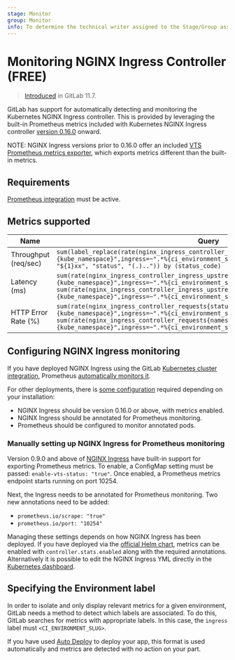 ```yaml
---
stage: Monitor
group: Monitor
info: To determine the technical writer assigned to the Stage/Group associated with this page, see https://about.gitlab.com/handbook/engineering/ux/technical-writing/#assignments
---
```


# Monitoring NGINX Ingress Controller **(FREE)**

> [Introduced](https://gitlab.com/gitlab-org/gitlab-foss/-/merge_requests/22133) in GitLab 11.7.

GitLab has support for automatically detecting and monitoring the Kubernetes NGINX Ingress controller. This is provided by leveraging the built-in Prometheus metrics included with Kubernetes NGINX Ingress controller [version 0.16.0](https://github.com/kubernetes/ingress-nginx/blob/master/Changelog.md#0160) onward.

NOTE:
NGINX Ingress versions prior to 0.16.0 offer an included [VTS Prometheus metrics exporter](nginx_ingress_vts.md), which exports metrics different than the built-in metrics.

## Requirements

[Prometheus integration](../prometheus.md) must be active.

## Metrics supported

| Name | Query |
| ---- | ----- |
| Throughput (req/sec) | `sum(label_replace(rate(nginx_ingress_controller_requests{namespace="%{kube_namespace}",ingress=~".*%{ci_environment_slug}.*"}[2m]), "status_code", "${1}xx", "status", "(.)..")) by (status_code)` |
| Latency (ms) | `sum(rate(nginx_ingress_controller_ingress_upstream_latency_seconds_sum{namespace="%{kube_namespace}",ingress=~".*%{ci_environment_slug}.*"}[2m])) / sum(rate(nginx_ingress_controller_ingress_upstream_latency_seconds_count{namespace="%{kube_namespace}",ingress=~".*%{ci_environment_slug}.*"}[2m])) * 1000` |
| HTTP Error Rate (%) | `sum(rate(nginx_ingress_controller_requests{status=~"5.*",namespace="%{kube_namespace}",ingress=~".*%{ci_environment_slug}.*"}[2m])) / sum(rate(nginx_ingress_controller_requests{namespace="%{kube_namespace}",ingress=~".*%{ci_environment_slug}.*"}[2m])) * 100` |

## Configuring NGINX Ingress monitoring

If you have deployed NGINX Ingress using the GitLab [Kubernetes cluster integration](../../clusters/index.md#installing-applications), Prometheus [automatically monitors it](#about-managed-nginx-ingress-deployments).

For other deployments, there is [some configuration](#manually-setting-up-nginx-ingress-for-prometheus-monitoring) required depending on your installation:

- NGINX Ingress should be version 0.16.0 or above, with metrics enabled.
- NGINX Ingress should be annotated for Prometheus monitoring.
- Prometheus should be configured to monitor annotated pods.

### Manually setting up NGINX Ingress for Prometheus monitoring

Version 0.9.0 and above of [NGINX Ingress](https://github.com/kubernetes/ingress-nginx) have built-in support for exporting Prometheus metrics. To enable, a ConfigMap setting must be passed: `enable-vts-status: "true"`. Once enabled, a Prometheus metrics endpoint starts running on port 10254.

Next, the Ingress needs to be annotated for Prometheus monitoring. Two new annotations need to be added:

- `prometheus.io/scrape: "true"`
- `prometheus.io/port: "10254"`

Managing these settings depends on how NGINX Ingress has been deployed. If you have deployed via the [official Helm chart](https://github.com/helm/charts/tree/master/stable/nginx-ingress), metrics can be enabled with `controller.stats.enabled` along with the required annotations. Alternatively it is possible to edit the NGINX Ingress YML directly in the [Kubernetes dashboard](https://github.com/kubernetes/dashboard).

## Specifying the Environment label

In order to isolate and only display relevant metrics for a given environment, GitLab needs a method to detect which labels are associated. To do this, GitLab searches for metrics with appropriate labels. In this case, the `ingress` label must `<CI_ENVIRONMENT_SLUG>`.

If you have used [Auto Deploy](../../../../topics/autodevops/stages.md#auto-deploy) to deploy your app, this format is used automatically and metrics are detected with no action on your part.
